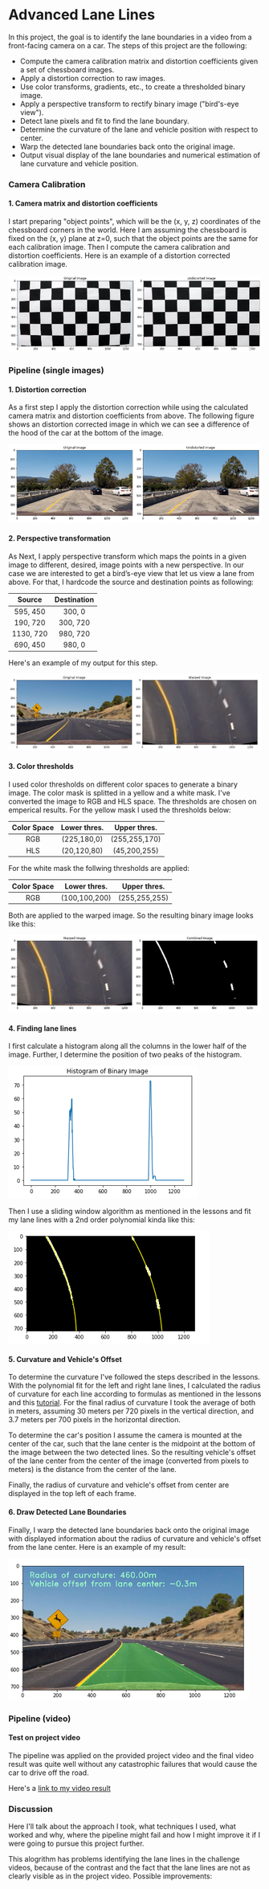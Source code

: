 # Advanced Lane Lines
In this project, the goal is to identify the lane boundaries in a video from a front-facing camera on a car. 
The steps of this project are the following:

* Compute the camera calibration matrix and distortion coefficients given a set of chessboard images.
* Apply a distortion correction to raw images.
* Use color transforms, gradients, etc., to create a thresholded binary image.
* Apply a perspective transform to rectify binary image ("bird's-eye view").
* Detect lane pixels and fit to find the lane boundary.
* Determine the curvature of the lane and vehicle position with respect to center.
* Warp the detected lane boundaries back onto the original image.
* Output visual display of the lane boundaries and numerical estimation of lane curvature and vehicle position.

[//]: # (Image References)

[image1]: ./images/chessboard_undist.png "Undistorted"
[image2]: ./images/undist.png "Undistorted"
[image3]: ./images/warp.png "Warped Image"
[image4]: ./images/binary.png "Combined Binary Image"
[image5]: ./images/hist.png "Histogram of Binary Image"
[image6]: ./images/fit.png "Fit Lines"
[image7]: ./images/final.png "Final Image"

### Camera Calibration

#### 1. Camera matrix and distortion coefficients

I start preparing "object points", which will be the (x, y, z) coordinates of the chessboard corners in the world. Here I am assuming the chessboard is fixed on the (x, y) plane at z=0, such that the object points are the same for each calibration image. Then I compute the camera calibration and distortion coefficients. Here is an example of a distortion corrected calibration image. 

![alt text][image1]

### Pipeline (single images)

#### 1. Distortion correction 

As a first step I apply the distortion correction while using the calculated camera matrix and distortion coefficients from above. The following figure shows an distortion corrected image in which we can see a difference of the hood of the car at the bottom of the image.

![alt text][image2]

#### 2. Perspective transformation

As Next, I apply perspective transform which maps the points in a given image to different, desired, image points with a new perspective. In our case we are interested to get a bird’s-eye view that let us view a lane from above. For that, I hardcode the source and destination points as following:

| Source        | Destination   | 
|:-------------:|:-------------:| 
| 595, 450      | 300, 0        | 
| 190, 720      | 300, 720      |
| 1130, 720     | 980, 720      |
| 690, 450      | 980, 0        |

Here's an example of my output for this step.

![alt text][image3]

#### 3. Color thresholds 

I used color thresholds on different color spaces to generate a binary image. The color mask is splitted in a yellow and a white mask. I've converted the image to RGB and HLS space. The thresholds are chosen on emperical results. For the yellow mask I used the thresholds below:

|  Color Space  | Lower thres.  | Upper thres.  |  
|:-------------:|:-------------:|:-------------:| 
| RGB           | (225,180,0)   | (255,255,170) | 
| HLS           | (20,120,80)   | (45,200,255)  |

For the white mask the follwing thresholds are applied:

|  Color Space  | Lower thres.  | Upper thres.  |  
|:-------------:|:-------------:|:-------------:| 
| RGB           | (100,100,200) | (255,255,255) | 

Both are applied to the warped image. So the resulting binary image looks like this:

![alt text][image4]

#### 4. Finding lane lines

I first calculate a histogram along all the columns in the lower half of the image. Further, I determine the position of two peaks of the histogram.    

![alt text][image5]

Then I use a sliding window algorithm as mentioned in the lessons and fit my lane lines with a 2nd order polynomial kinda like this:

![alt text][image6]

#### 5. Curvature and Vehicle's Offset

To determine the curvature I've followed the steps described in the lessons. With the polynomial fit for the left and right lane lines, I calculated the radius of curvature for each line according to formulas as mentioned in the lessons and this [tutorial](http://www.intmath.com/applications-differentiation/8-radius-curvature.php). For the final radius of curvature I took the average of both in meters, assuming 30 meters per 720 pixels in the vertical direction, and 3.7 meters per 700 pixels in the horizontal direction.

To determine the car's position I assume the camera is mounted at the center of the car, such that the lane center is the midpoint at the bottom of the image between the two detected lines. So the resulting vehicle's offset of the lane center from the center of the image (converted from pixels to meters) is the distance from the center of the lane.

Finally, the radius of curvature and vehicle's offset from center are displayed in the top left of each frame.

#### 6. Draw Detected Lane Boundaries

Finally, I warp the detected lane boundaries back onto the original image with displayed information about the radius of curvature and vehicle's offset from the lane center. Here is an example of my result:

![alt text][image7]

### Pipeline (video)

#### Test on project video

The pipeline was applied on the provided project video and the final video result was quite well without any catastrophic failures that would cause the car to drive off the road.

Here's a [link to my video result](../advanced_lane_lines_output.mp4)

### Discussion

Here I'll talk about the approach I took, what techniques I used, what worked and why, where the pipeline might fail and how I might improve it if I were going to pursue this project further.  

This alogrithm has problems identifying the lane lines in the challenge videos, because of the contrast and the fact that the lane lines are not as clearly visible as in the project video. Possible improvements:
